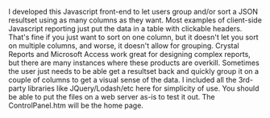 I developed this Javascript front-end to let users group and/or sort a JSON resultset using as many columns as they want. Most examples of client-side Javascript reporting just put the data in a table with clickable headers. That's fine if you just want to sort on one column, but it doesn't let you sort on multiple columns, and worse, it doesn't allow for grouping. Crystal Reports and Microsoft Access work great for designing complex reports, but there are many instances where these products are overkill. Sometimes the user just needs to be able get a resultset back and quickly group it on a couple of columns to get a visual sense of the data.
I included all the 3rd-party libraries like JQuery/Lodash/etc here for simplicity of use. You should be able to put the files on a web server as-is to test it out. The ControlPanel.htm will be the home page.
